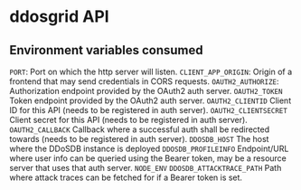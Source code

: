  # ddosgrid API

## Environment variables consumed

`PORT`: Port on which the http server will listen.
`CLIENT_APP_ORIGIN`: Origin of a frontend that may send credentials in CORS requests.
`OAUTH2_AUTHORIZE`: Authorization endpoint provided by the OAuth2 auth server.
`OAUTH2_TOKEN` Token endpoint provided by the OAuth2 auth server.
`OAUTH2_CLIENTID` Client ID for this API (needs to be registered in auth server).
`OAUTH2_CLIENTSECRET` Client secret for this API (needs to be registered in auth server).
`OAUTH2_CALLBACK` Callback where a successful auth shall be redirected towards (needs to be registered in auth server).
`DDOSDB_HOST` The host where the DDoSDB instance is deployed
`DDOSDB_PROFILEINFO` Endpoint/URL where user info can be queried using the Bearer token, may be a resource server that uses that auth server.
`NODE_ENV`
`DDOSDB_ATTACKTRACE_PATH` Path where attack traces can be fetched for if a Bearer token is set.
